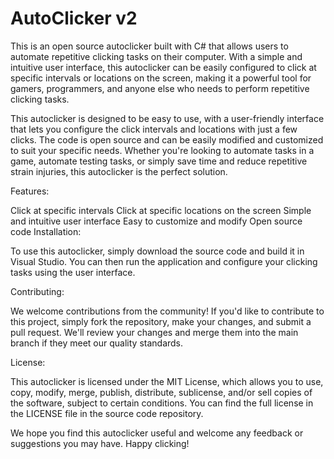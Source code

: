 # AutoClicker v2
This is an open source autoclicker built with C# that allows users to automate repetitive clicking tasks on their computer. With a simple and intuitive user interface, this autoclicker can be easily configured to click at specific intervals or locations on the screen, making it a powerful tool for gamers, programmers, and anyone else who needs to perform repetitive clicking tasks.

This autoclicker is designed to be easy to use, with a user-friendly interface that lets you configure the click intervals and locations with just a few clicks. The code is open source and can be easily modified and customized to suit your specific needs. Whether you're looking to automate tasks in a game, automate testing tasks, or simply save time and reduce repetitive strain injuries, this autoclicker is the perfect solution.

Features:

Click at specific intervals
Click at specific locations on the screen
Simple and intuitive user interface
Easy to customize and modify
Open source code
Installation:

To use this autoclicker, simply download the source code and build it in Visual Studio. You can then run the application and configure your clicking tasks using the user interface.

Contributing:

We welcome contributions from the community! If you'd like to contribute to this project, simply fork the repository, make your changes, and submit a pull request. We'll review your changes and merge them into the main branch if they meet our quality standards.

License:

This autoclicker is licensed under the MIT License, which allows you to use, copy, modify, merge, publish, distribute, sublicense, and/or sell copies of the software, subject to certain conditions. You can find the full license in the LICENSE file in the source code repository.

We hope you find this autoclicker useful and welcome any feedback or suggestions you may have. Happy clicking!
